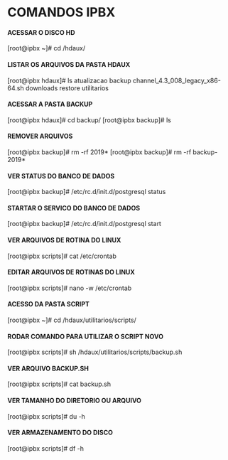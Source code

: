 # COMANDOS IPBX
#### ACESSAR O DISCO HD   
[root@ipbx ~]# cd /hdaux/
#### LISTAR OS ARQUIVOS DA PASTA HDAUX   
[root@ipbx hdaux]# ls
atualizacao  backup  channel_4.3_008_legacy_x86-64.sh  downloads  restore  utilitarios
#### ACESSAR A PASTA BACKUP   
[root@ipbx hdaux]# cd backup/
[root@ipbx backup]# ls
#### REMOVER ARQUIVOS    
[root@ipbx backup]# rm -rf 2019*
[root@ipbx backup]# rm -rf  backup-2019*
#### VER STATUS DO BANCO DE DADOS   
[root@ipbx backup]# /etc/rc.d/init.d/postgresql status
#### STARTAR O SERVICO DO BANCO DE DADOS   
[root@ipbx backup]# /etc/rc.d/init.d/postgresql start
#### VER ARQUIVOS DE ROTINA DO LINUX   
[root@ipbx scripts]# cat /etc/crontab
#### EDITAR ARQUIVOS DE ROTINAS DO LINUX   
[root@ipbx scripts]# nano -w /etc/crontab
#### ACESSO DA PASTA SCRIPT   
[root@ipbx ~]# cd /hdaux/utilitarios/scripts/
#### RODAR COMANDO PARA UTILIZAR O SCRIPT NOVO   
[root@ipbx scripts]# sh /hdaux/utilitarios/scripts/backup.sh
#### VER ARQUIVO BACKUP.SH   
[root@ipbx scripts]# cat backup.sh
#### VER TAMANHO DO DIRETORIO OU ARQUIVO   
[root@ipbx scripts]# du -h
#### VER ARMAZENAMENTO DO DISCO   
[root@ipbx scripts]# df -h
